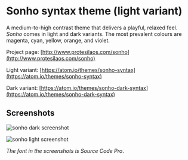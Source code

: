 # Sonho syntax theme (light variant)

A medium-to-high contrast theme that delivers a playful, relaxed feel. *Sonho* comes in light and dark variants. The most prevalent colours are magenta, cyan, yellow, orange, and violet.

Project page: [http://www.protesilaos.com/sonho](http://www.protesilaos.com/sonho)

Light variant: [https://atom.io/themes/sonho-syntax](https://atom.io/themes/sonho-syntax)

Dark variant: [https://atom.io/themes/sonho-dark-syntax](https://atom.io/themes/sonho-dark-syntax)

## Screenshots

![sonho dark screenshot](https://raw.githubusercontent.com/protesilaos/prot16/master/sonho/img/sonho_dark_sample.png)

![sonho light screenshot](https://raw.githubusercontent.com/protesilaos/prot16/master/sonho/img/sonho_light_sample.png)

*The font in the screenshots is Source Code Pro*.
